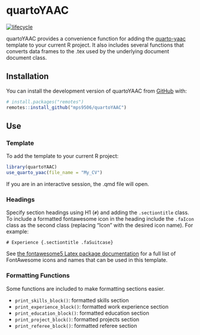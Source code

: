 
<!-- README.md is generated from README.Rmd. Please edit that file -->

# quartoYAAC

<!-- badges: start -->

[![lifecycle](https://img.shields.io/badge/lifecycle-experimental-orange.svg)](https://www.tidyverse.org/lifecycle/#experimental)
<!-- badges: end -->

quartoYAAC provides a convenience function for adding the
[quarto-yaac](https://github.com/mps9506/quarto-yaac) template to your
current R project. It also includes several functions that converts data
frames to the .tex used by the underlying document document class.

## Installation

You can install the development version of quartoYAAC from
[GitHub](https://github.com/) with:

``` r
# install.packages("remotes")
remotes::install_github("mps9506/quartoYAAC")
```

## Use

### Template

To add the template to your current R project:

``` r
library(quartoYAAC)
use_quarto_yaac(file_name = "My_CV")
```

If you are in an interactive session, the .qmd file will open.

### Headings

Specify section headings using H1 (`#`) and adding the `.sectiontitle`
class. To include a formatted fontawesome icon in the heading include
the `.faIcon` class as the second class (replacing “Icon” with the
desired icon name). For example:

    # Experience {.sectiontitle .faSuitcase}

See [the fontawesome5 Latex package
documentation](https://mirrors.mit.edu/CTAN/fonts/fontawesome5/doc/fontawesome5.pdf)
for a full list of FontAwesome icons and names that can be used in this
template.

### Formatting Functions

Some functions are included to make formatting sections easier.

-   `print_skills_block()`: formatted skills section
-   `print_experience_block()`: formatted work experience section
-   `print_education_block()`: formatted education section
-   `print_project_block()`: formatted projects section
-   `print_referee_block()`: formatted referee section
